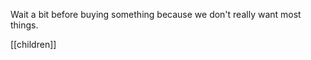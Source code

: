---
---

Wait a bit before buying something because we don't really want most things. 

[[children]]